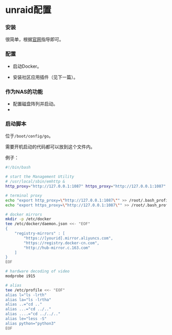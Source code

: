 # unraid配置



### 安装

很简单，根据[官网](https://unraid.net/)指导即可。



### 配置

* 启动Docker。

* 安装社区应用插件（见下一篇）。

  

### 作为NAS的功能

* 配置磁盘阵列并启动。
* 



### 启动脚本

位于`/boot/config/go`。

需要开机启动的代码都可以放到这个文件内。

例子：

```bash
#!/bin/bash

# start the Management Utility
# /usr/local/sbin/emhttp &
http_proxy="http://127.0.0.1:1087" https_proxy="http://127.0.0.1:1087" /usr/local/sbin/emhttp &

# terminal proxy
echo "export http_proxy=\"http://127.0.0.1:1087\"" >> /root/.bash_profile 
echo "export https_proxy=\"http://127.0.0.1:1087\"" >> /root/.bash_profile

# docker mirrors
mkdir -p /etc/docker
tee /etc/docker/daemon.json <<- "EOF"
{
    "registry-mirrors" : [
        "https://[yourid].mirror.aliyuncs.com",
        "https://registry.docker-cn.com",
        "http://hub-mirror.c.163.com"
    ]
}
EOF

# hardware decoding of video
modprobe i915

# alias 
tee /etc/profile <<- "EOF"
alias l="ls -lrth"
alias la="ls -lrtha"
alias ..="cd .."
alias ...="cd ../.."
alias ....="cd ../../.."
alias le="less -S"
alias python="python3"
EOF
```

